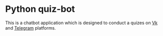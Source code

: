# Python quiz-bot

This is a chatbot application which is designed to conduct a quizes on 
[Vk](https://vk.com) and [Telegram](https://telegram.org/) platforms.


